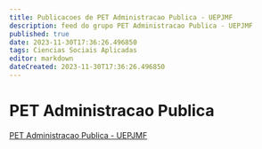 ```yaml
---
title: Publicacoes de PET Administracao Publica - UEPJMF
description: feed do grupo PET Administracao Publica - UEPJMF
published: true
date: 2023-11-30T17:36:26.496850
tags: Ciencias Sociais Aplicadas
editor: markdown
dateCreated: 2023-11-30T17:36:26.496850
---
```


# PET Administracao Publica
[PET Administracao Publica - UEPJMF](/grupo/123PETAdministracaoPublicaUEPJMF.md)